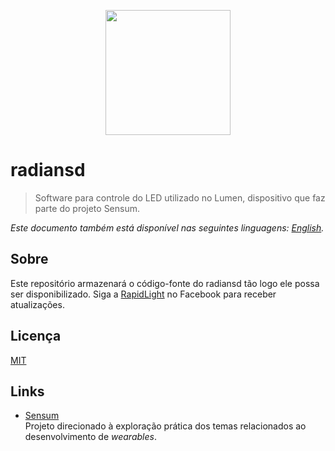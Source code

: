 <p align="center">
  <img src="https://avatars2.githubusercontent.com/u/31752856"
       alt="" width="200" />
</p>

# radiansd

> Software para controle do LED utilizado no Lumen, dispositivo que faz parte do
  projeto Sensum.

_Este documento também está disponível nas seguintes linguagens:
[English](README.md)._

## Sobre

Este repositório armazenará o código-fonte do radiansd tão logo ele possa ser
disponibilizado. Siga a [RapidLight](https://www.facebook.com/rapidlight.io) no
Facebook para receber atualizações.

## Licença

[MIT](LICENSE)

## Links

* [Sensum](https://rapidlight.io/sensum/)  
  Projeto direcionado à exploração prática dos temas relacionados ao
  desenvolvimento de _wearables_.